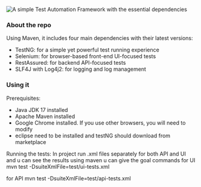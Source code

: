 ![A simple Test Automation Framework  with the essential dependencies](test-automation-framework-skeleton-header.png)




### About the repo
Using Maven, it includes four main dependencies with their latest versions:
- TestNG: for a simple yet powerful test running experience
- Selenium: for browser-based front-end UI-focused tests
- RestAssured: for backend API-focused tests
- SLF4J with Log4j2: for logging and log management

### Using it

Prerequisites:
- Java JDK 17 installed
- Apache Maven installed
- Google Chrome installed. If you use other browsers, you will need to modify 
- eclipse need to be installed and testNG should download from marketplace 

Running the tests:
In project run .xml files separately for both API and  UI and u can see the results
using maven u can give the goal commands
for UI mvn test -DsuiteXmlFile=test/ui-tests.xml

for API mvn test -DsuiteXmlFile=test/api-tests.xml